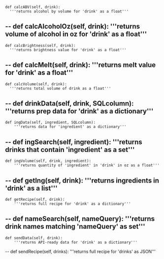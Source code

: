     def calcABV(self, drink):
      '''returns alcohol by volume for 'drink' as a float'''
--
    def calcAlcoholOz(self, drink):
      '''returns volume of alcohol in oz for 'drink' as a float'''
--
    def calcBrightness(self, drink):
      '''returns brightness value for 'drink' as a float'''
--
    def calcMelt(self, drink):
      '''returns melt value for 'drink' as a float'''
--
    def calcVolume(self, drink):
      '''returns total volume of drink as a float'''
--
    def drinkData(self, drink, SQLcolumn):
        '''returns prep data for 'drink' as a dictionary'''
--
    def ingData(self, ingredient, SQLcolumn):
        '''returns data for 'ingredient' as a dictionary'''
--
    def ingSearch(self, ingredient):
        '''returns drinks that contain 'ingredient' as a set'''
--
    def ingVolume(self, drink, ingredient):
        '''returns quantity of 'ingredient' in 'drink' in oz as a float'''
--
    def getIng(self, drink):
        '''returns ingredients in 'drink' as a list'''
--
    def getRecipe(self, drink):
        '''returns full recipe for 'drink' as a dictionary'''
--
    def nameSearch(self, nameQuery):
        '''returns drink names matching 'nameQuery' as set'''
--
    def sendData(self, drink):
        '''returns API-ready data for 'drink' as a dictionary'''
--
    def sendRecipe(self, drinks):
        '''returns full recipe for 'drinks' as JSON'''
